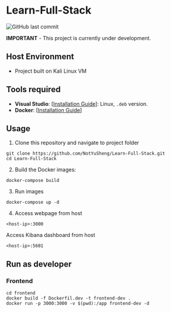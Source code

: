 # Learn-Full-Stack

![GitHub last commit](https://img.shields.io/github/last-commit/NotYuSheng/Learn-Full-Stack?color=red)

**IMPORTANT** - This project is currently under development.

## Host Environment
- Project built on Kali Linux VM

## Tools required
- **Visual Studio**: [[Installation Guide](https://code.visualstudio.com/docs/setup/linux)]: Linux, `.deb` version.
- **Docker**: [[Installation Guide](https://docs.docker.com/engine/install/)]

## Usage
1.  Clone this repository and navigate to project folder
```
git clone https://github.com/NotYuSheng/Learn-Full-Stack.git
cd Learn-Full-Stack
```

2.  Build the Docker images:
```
docker-compose build
```

3.  Run images
```
docker-compose up -d
```

4.  Access webpage from host
```
<host-ip>:3000
```

Access Kibana dashboard from host
```
<host-ip>:5601
```

## Run as developer
### Frontend
```
cd frontend
docker build -f Dockerfil.dev -t frontend-dev .
docker run -p 3000:3000 -v $(pwd):/app frontend-dev -d
```
